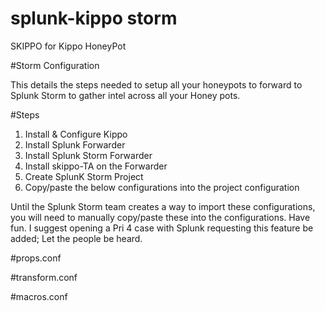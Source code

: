 splunk-kippo storm
==================

SKIPPO for Kippo HoneyPot

#Storm Configuration

This details the steps needed to setup all your honeypots to forward to Splunk Storm to gather intel across all your Honey pots.

#Steps
1. Install & Configure Kippo
2. Install Splunk Forwarder
3. Install Splunk Storm Forwarder
4. Install skippo-TA on the Forwarder
5. Create SplunK Storm Project
6. Copy/paste the below configurations into the project configuration

Until the Splunk Storm team creates a way to import these configurations, you will need to manually copy/paste these into the configurations.  Have fun.  I suggest opening a Pri 4 case with Splunk requesting this feature be added; Let the people be heard.

#props.conf

#transform.conf

#macros.conf




